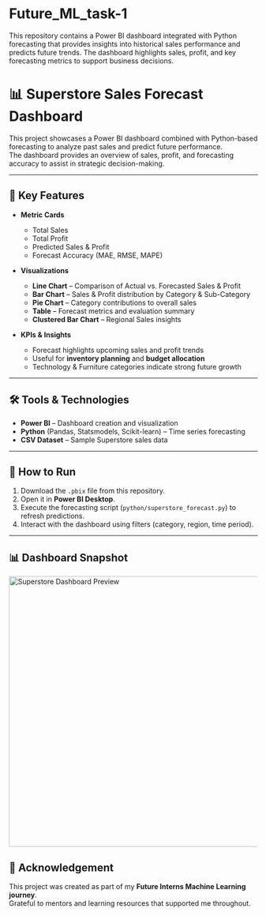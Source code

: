 # Future_ML_task-1
This repository contains a Power BI dashboard integrated with Python forecasting that provides insights into historical sales performance and predicts future trends. The dashboard highlights sales, profit, and key forecasting metrics to support business decisions.

# 📊 Superstore Sales Forecast Dashboard  

This project showcases a Power BI dashboard combined with Python-based forecasting to analyze past sales and predict future performance.  
The dashboard provides an overview of sales, profit, and forecasting accuracy to assist in strategic decision-making.  

---

## 📌 Key Features  

- **Metric Cards**  
  - Total Sales  
  - Total Profit  
  - Predicted Sales & Profit  
  - Forecast Accuracy (MAE, RMSE, MAPE)  

- **Visualizations**  
  - **Line Chart** – Comparison of Actual vs. Forecasted Sales & Profit  
  - **Bar Chart** – Sales & Profit distribution by Category & Sub-Category  
  - **Pie Chart** – Category contributions to overall sales  
  - **Table** – Forecast metrics and evaluation summary  
  - **Clustered Bar Chart** – Regional Sales insights  

- **KPIs & Insights**  
  - Forecast highlights upcoming sales and profit trends  
  - Useful for **inventory planning** and **budget allocation**  
  - Technology & Furniture categories indicate strong future growth  

---

## 🛠️ Tools & Technologies  

- **Power BI** – Dashboard creation and visualization  
- **Python** (Pandas, Statsmodels, Scikit-learn) – Time series forecasting  
- **CSV Dataset** – Sample Superstore sales data  

---

## 🚀 How to Run  

1. Download the `.pbix` file from this repository.  
2. Open it in **Power BI Desktop**.  
3. Execute the forecasting script (`python/superstore_forecast.py`) to refresh predictions.  
4. Interact with the dashboard using filters (category, region, time period).  

---

## 📊 Dashboard Snapshot  

<img width="980" height="548" alt="Superstore Dashboard Preview" src="https://github.com/user-attachments/assets/c32dd966-485d-4d4b-9e4a-85af19c44f6b" />  


## 🤝 Acknowledgement  
This project was created as part of my **Future Interns Machine Learning journey**.  
Grateful to mentors and learning resources that supported me throughout.  

